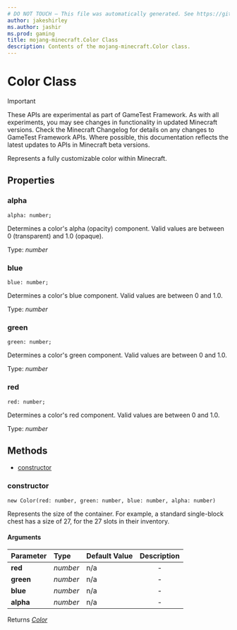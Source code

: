 ```yaml
---
# DO NOT TOUCH — This file was automatically generated. See https://github.com/Mojang/MinecraftScriptingApiDocsGenerator to modify descriptions, examples, etc.
author: jakeshirley
ms.author: jashir
ms.prod: gaming
title: mojang-minecraft.Color Class
description: Contents of the mojang-minecraft.Color class.
---
```

# Color Class
>[!IMPORTANT]
>These APIs are experimental as part of GameTest Framework. As with all experiments, you may see changes in functionality in updated Minecraft versions. Check the Minecraft Changelog for details on any changes to GameTest Framework APIs. Where possible, this documentation reflects the latest updates to APIs in Minecraft beta versions.


Represents a fully customizable color within Minecraft.

## Properties
### **alpha**
`alpha: number;`

Determines a color's alpha (opacity) component. Valid values are between 0 (transparent) and 1.0 (opaque).

Type: *number*


### **blue**
`blue: number;`

Determines a color's blue component. Valid values are between 0 and 1.0.

Type: *number*


### **green**
`green: number;`

Determines a color's green component. Valid values are between 0 and 1.0.

Type: *number*


### **red**
`red: number;`

Determines a color's red component. Valid values are between 0 and 1.0.

Type: *number*



## Methods
- [constructor](#constructor)
  
### **constructor**
`
new Color(red: number, green: number, blue: number, alpha: number)
`

Represents the size of the container. For example, a standard single-block chest has a size of 27, for the 27 slots in their inventory.
#### Arguments
| Parameter | Type | Default Value | Description |
| :--- | :--- | :--- | :---: |
| **red** | *number* | n/a | - |
| **green** | *number* | n/a | - |
| **blue** | *number* | n/a | - |
| **alpha** | *number* | n/a | - |

Returns [*Color*](Color.md)



